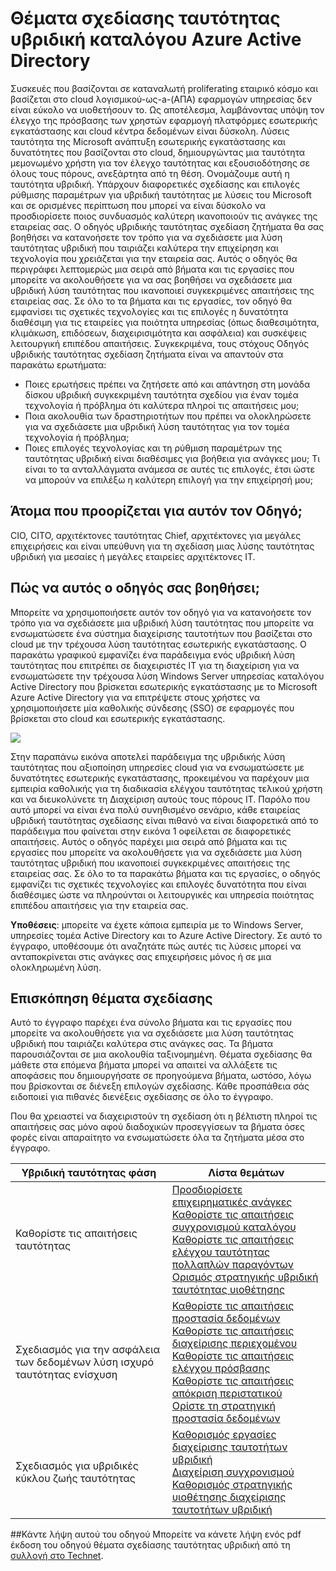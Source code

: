 <properties
    pageTitle="Azure Active Directory υβριδική ταυτότητας θέματα σχεδίασης - Επισκόπηση | Microsoft Azure"
    description="Επισκόπηση και περιεχομένου χάρτη ταυτότητας υβριδική σχεδίαση ζητήματα του οδηγού"
    documentationCenter=""
    services="active-directory"
    authors="billmath"
    manager="femila"
    editor=""/>

<tags
    ms.service="active-directory"
    ms.devlang="na"
    ms.topic="article"
    ms.tgt_pltfrm="na"
    ms.workload="identity" 
    ms.date="08/08/2016"
    ms.author="billmath"/>

# <a name="azure-active-directory-hybrid-identity-design-considerations"></a>Θέματα σχεδίασης ταυτότητας υβριδική καταλόγου Azure Active Directory

Συσκευές που βασίζονται σε καταναλωτή proliferating εταιρικό κόσμο και βασίζεται στο cloud λογισμικού-ως-a-(ΑΠΑ) εφαρμογών υπηρεσίας δεν είναι εύκολο να υιοθετήσουν το. Ως αποτέλεσμα, λαμβάνοντας υπόψη τον έλεγχο της πρόσβασης των χρηστών εφαρμογή πλατφόρμες εσωτερικής εγκατάστασης και cloud κέντρα δεδομένων είναι δύσκολη.  Λύσεις ταυτότητα της Microsoft ανάπτυξη εσωτερικής εγκατάστασης και δυνατότητες που βασίζονται στο cloud, δημιουργώντας μια ταυτότητα μεμονωμένο χρήστη για τον έλεγχο ταυτότητας και εξουσιοδότησης σε όλους τους πόρους, ανεξάρτητα από τη θέση. Ονομάζουμε αυτή η ταυτότητα υβριδική. Υπάρχουν διαφορετικές σχεδίασης και επιλογές ρύθμισης παραμέτρων για υβριδική ταυτότητας με λύσεις του Microsoft και σε ορισμένες περίπτωση που μπορεί να είναι δύσκολο να προσδιορίσετε ποιος συνδυασμός καλύτερη ικανοποιούν τις ανάγκες της εταιρείας σας. Ο οδηγός υβριδικής ταυτότητας σχεδίαση ζητήματα θα σας βοηθήσει να κατανοήσετε τον τρόπο για να σχεδιάσετε μια λύση ταυτότητας υβριδική που ταιριάζει καλύτερα την επιχείρηση και τεχνολογία που χρειάζεται για την εταιρεία σας.  Αυτός ο οδηγός θα περιγράφει λεπτομερώς μια σειρά από βήματα και τις εργασίες που μπορείτε να ακολουθήσετε για να σας βοηθήσει να σχεδιάσετε μια υβριδική λύση ταυτότητας που ικανοποιεί συγκεκριμένες απαιτήσεις της εταιρείας σας. Σε όλο το τα βήματα και τις εργασίες, τον οδηγό θα εμφανίσει τις σχετικές τεχνολογίες και τις επιλογές η δυνατότητα διαθέσιμη για τις εταιρείες για ποιότητα υπηρεσίας (όπως διαθεσιμότητα, κλιμάκωση, επιδόσεων, διαχειρισιμότητα και ασφάλεια) και συσκέψεις λειτουργική επιπέδου απαιτήσεις. Συγκεκριμένα, τους στόχους Οδηγός υβριδικής ταυτότητας σχεδίαση ζητήματα είναι να απαντούν στα παρακάτω ερωτήματα: 

- Ποιες ερωτήσεις πρέπει να ζητήσετε από και απάντηση στη μονάδα δίσκου υβριδική συγκεκριμένη ταυτότητα σχεδίου για έναν τομέα τεχνολογία ή πρόβλημα ότι καλύτερα πληροί τις απαιτήσεις μου;
- Ποια ακολουθία των δραστηριοτήτων που πρέπει να ολοκληρώσετε για να σχεδιάσετε μια υβριδική λύση ταυτότητας για τον τομέα τεχνολογία ή πρόβλημα; 
- Ποιες επιλογές τεχνολογίας και τη ρύθμιση παραμέτρων της ταυτότητας υβριδική είναι διαθέσιμες για βοήθεια για ανάγκες μου; Τι είναι το τα ανταλλάγματα ανάμεσα σε αυτές τις επιλογές, έτσι ώστε να μπορούν να επιλέξω η καλύτερη επιλογή για την επιχείρησή μου;


## <a name="who-is-this-guide-intended-for"></a>Άτομα που προορίζεται για αυτόν τον Οδηγό;
 CIO, CITO, αρχιτέκτονες ταυτότητας Chief, αρχιτέκτονες για μεγάλες επιχειρήσεις και είναι υπεύθυνη για τη σχεδίαση μιας λύσης ταυτότητας υβριδική για μεσαίες ή μεγάλες εταιρείες αρχιτέκτονες IT.

## <a name="how-can-this-guide-help-you"></a>Πώς να αυτός ο οδηγός σας βοηθήσει; 
Μπορείτε να χρησιμοποιήσετε αυτόν τον οδηγό για να κατανοήσετε τον τρόπο για να σχεδιάσετε μια υβριδική λύση ταυτότητας που μπορείτε να ενσωματώσετε ένα σύστημα διαχείρισης ταυτοτήτων που βασίζεται στο cloud με την τρέχουσα λύση ταυτότητας εσωτερικής εγκατάστασης. Ο παρακάτω γραφικού εμφανίζει ένα παράδειγμα ενός υβριδική λύση ταυτότητας που επιτρέπει σε διαχειριστές IT για τη διαχείριση για να ενσωματώσετε την τρέχουσα λύση Windows Server υπηρεσίας καταλόγου Active Directory που βρίσκεται εσωτερικής εγκατάστασης με το Microsoft Azure Active Directory για να επιτρέψετε στους χρήστες να χρησιμοποιήσετε μία καθολικής σύνδεσης (SSO) σε εφαρμογές που βρίσκεται στο cloud και εσωτερικής εγκατάστασης.

![](./media/hybrid-id-design-considerations/hybridID-example.png)


Στην παραπάνω εικόνα αποτελεί παράδειγμα της υβριδικής λύση ταυτότητας που αξιοποίηση υπηρεσίες cloud για να ενσωματώσετε με δυνατότητες εσωτερικής εγκατάστασης, προκειμένου να παρέχουν μια εμπειρία καθολικής για τη διαδικασία ελέγχου ταυτότητας τελικού χρήστη και να διευκολύνετε τη Διαχείριση αυτούς τους πόρους IT. Παρόλο που αυτό μπορεί να είναι ένα πολύ συνηθισμένο σενάριο, κάθε εταιρείας υβριδική ταυτότητας σχεδίασης είναι πιθανό να είναι διαφορετικά από το παράδειγμα που φαίνεται στην εικόνα 1 οφείλεται σε διαφορετικές απαιτήσεις. Αυτός ο οδηγός παρέχει μια σειρά από βήματα και τις εργασίες που μπορείτε να ακολουθήσετε για να σχεδιάσετε μια λύση ταυτότητας υβριδική που ικανοποιεί συγκεκριμένες απαιτήσεις της εταιρείας σας. Σε όλο το τα παρακάτω βήματα και τις εργασίες, ο οδηγός εμφανίζει τις σχετικές τεχνολογίες και επιλογές δυνατότητα που είναι διαθέσιμες ώστε να πληρούνται οι λειτουργικές και υπηρεσία ποιότητας επιπέδου απαιτήσεις για την εταιρεία σας.

**Υποθέσεις**: μπορείτε να έχετε κάποια εμπειρία με το Windows Server, υπηρεσίες τομέα Active Directory και το Azure Active Directory. Σε αυτό το έγγραφο, υποθέσουμε ότι αναζητάτε πώς αυτές τις λύσεις μπορεί να ανταποκρίνεται στις ανάγκες σας επιχειρήσεις μόνος ή σε μια ολοκληρωμένη λύση.

## <a name="design-considerations-overview"></a>Επισκόπηση θέματα σχεδίασης
Αυτό το έγγραφο παρέχει ένα σύνολο βήματα και τις εργασίες που μπορείτε να ακολουθήσετε για να σχεδιάσετε μια λύση ταυτότητας υβριδική που ταιριάζει καλύτερα στις ανάγκες σας. Τα βήματα παρουσιάζονται σε μια ακολουθία ταξινομημένη. Θέματα σχεδίασης θα μάθετε στα επόμενα βήματα μπορεί να απαιτεί να αλλάξετε τις αποφάσεις που δημιουργήσατε σε προηγούμενα βήματα, ωστόσο, λόγω που βρίσκονται σε διένεξη επιλογών σχεδίασης. Κάθε προσπάθεια σάς ειδοποιεί για πιθανές διενέξεις σχεδίασης σε όλο το έγγραφο. 

Που θα χρειαστεί να διαχειριστούν τη σχεδίαση ότι η βέλτιστη πληροί τις απαιτήσεις σας μόνο αφού διαδοχικών προσεγγίσεων τα βήματα όσες φορές είναι απαραίτητο να ενσωματώσετε όλα τα ζητήματα μέσα στο έγγραφο. 

| Υβριδική ταυτότητας φάση                                             | Λίστα θεμάτων                                                                                                                                                                                       |
|-------------------------------------------------------------------|--------------------------------------------------------------------------------------------------------------------------------------------------------------------------------------------------|
| Καθορίστε τις απαιτήσεις ταυτότητας                                   | [Προσδιορίσετε επιχειρηματικές ανάγκες](active-directory-hybrid-identity-design-considerations-business-needs.md)<br> [Καθορίστε τις απαιτήσεις συγχρονισμού καταλόγου](active-directory-hybrid-identity-design-considerations-directory-sync-requirements.md)<br> [Καθορίστε τις απαιτήσεις ελέγχου ταυτότητας πολλαπλών παραγόντων](active-directory-hybrid-identity-design-considerations-multifactor-auth-requirements.md)<br> [Ορισμός στρατηγικής υβριδική ταυτότητας υιοθέτησης](active-directory-hybrid-identity-design-considerations-identity-adoption-strategy.md)                       |
| Σχεδιασμός για την ασφάλεια των δεδομένων λύση ισχυρό ταυτότητας ενίσχυση | [Καθορίστε τις απαιτήσεις προστασία δεδομένων](active-directory-hybrid-identity-design-considerations-dataprotection-requirements.md) <br> [Καθορίστε τις απαιτήσεις διαχείρισης περιεχομένου](active-directory-hybrid-identity-design-considerations-contentmgt-requirements.md)<br> [Καθορίστε τις απαιτήσεις ελέγχου πρόσβασης](active-directory-hybrid-identity-design-considerations-accesscontrol-requirements.md)<br> [Καθορίστε τις απαιτήσεις απόκριση περιστατικού](active-directory-hybrid-identity-design-considerations-incident-response-requirements.md) <br> [Ορίστε τη στρατηγική προστασία δεδομένων](active-directory-hybrid-identity-design-considerations-data-protection-strategy.md)  |
| Σχεδιασμός για υβριδικές κύκλου ζωής ταυτότητας                                | [Καθορισμός εργασίες διαχείρισης ταυτοτήτων υβριδική](active-directory-hybrid-identity-design-considerations-hybrid-id-management-tasks.md) <br> [Διαχείριση συγχρονισμού](active-directory-hybrid-identity-design-considerations-hybrid-id-management-tasks.md)<br> [Καθορισμός στρατηγικής υιοθέτησης διαχείρισης ταυτοτήτων υβριδική](active-directory-hybrid-identity-design-considerations-lifecycle-adoption-strategy.md) |     


##<a name="download-this-guide"></a>Κάντε λήψη αυτού του οδηγού
Μπορείτε να κάνετε λήψη ενός pdf έκδοση του οδηγού θέματα σχεδίασης ταυτότητας υβριδική από τη [συλλογή στο Technet](https://gallery.technet.microsoft.com/Azure-Hybrid-Identity-b06c8288). 

                                                             
